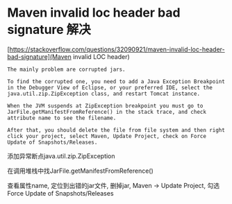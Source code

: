 # Maven invalid loc header  bad signature 解决

[https://stackoverflow.com/questions/32090921/maven-invalid-loc-header-bad-signature](Maven invalid LOC header)



```text
The mainly problem are corrupted jars.

To find the corrupted one, you need to add a Java Exception Breakpoint in the Debugger View of Eclipse, or your preferred IDE, select the  java.util.zip.ZipException class, and restart Tomcat instance.

When the JVM suspends at ZipException breakpoint you must go to JarFile.getManifestFromReference() in the stack trace, and check attribute name to see the filename.

After that, you should delete the file from file system and then right click your project, select Maven, Update Project, check on Force Update of Snapshots/Releases.
```

添加异常断点java.util.zip.ZipException

在调用堆栈中找JarFile.getManifestFromReference()

查看属性name, 定位到出错的jar文件, 删掉jar, Maven -> Update Project, 勾选Force Update of Snapshots/Releases
